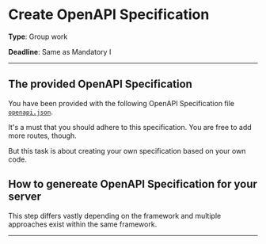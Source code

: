 # Create OpenAPI Specification

**Type**: Group work

**Deadline**: Same as Mandatory I

---

## The provided OpenAPI Specification

You have been provided with the following OpenAPI Specification file [`openapi.json`](./openapi.json). 

It's a must that you should adhere to this specification. You are free to add more routes, though. 

But this task is about creating your own specification based on your own code. 


## How to genereate OpenAPI Specification for your server

This step differs vastly depending on the framework and multiple approaches exist within the same framework.

---

